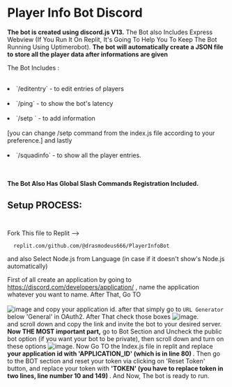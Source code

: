 # Player Info Bot Discord

<b>The bot is created using discord.js V13.</b>  The Bot also Includes Express Webview (If You Run It On Replit, It's Going To Help You To Keep The Bot Running Using Uptimerobot). <b> The bot will automatically create a JSON file to store all the player data after informations are given    </b>

The Bot Includes : <br> <br>
<li>`/editentry` - to edit entries of players </li> <br>
<li>`/ping` - to show the bot's latency</li> <br>
<li> `/setp <ign> <gameid> <realname><devicename>` - to add information </li> <br> [you can change /setp command from the index.js file according to your preference.]
      and lastly <br><br>
<li> `/squadinfo` - to show all the player entries. </li> <br><br>

<b>The Bot Also Has Global Slash Commands Registration Included. </b> <br>

## Setup PROCESS: <br><br> 
Fork This file to Replit --> 

      replit.com/github.com/@drasmodeus666/PlayerInfoBot
 and also Select Node.js from Language (in case if it doesn't show's Node.js automatically)
      
 First of all create an application by going to https://discord.com/developers/application/ , name the application whatever you want to name. After That, Go TO  <br> <br>    ![image](https://github.com/Pronoy2007/PlayerInfoBot/assets/82769834/1d2428b6-b71f-4708-ae83-9b5f303fca7d)   and copy your application id. after that simply go to `URL Generator` below 'General' in OAuth2. After That check those boxes    ![image](https://github.com/Pronoy2007/PlayerInfoBot/assets/82769834/562528b3-523d-4099-84bc-fe59462afac0). <br>   and scroll down and copy the link and invite the bot to your desired server. <br> <b> Now THE MOST important part,</b> go to Bot Section and Uncheck the public bot option (if you want your bot to be private), then scroll down and turn on these options    ![image](https://github.com/Pronoy2007/PlayerInfoBot/assets/82769834/3d31f6f1-596a-4f11-9968-4df9cfcd1f0a).   Now Go TO the Index.js file in replit and replace  <b> your application id with 'APPLICATION_ID' (which is in line 80) </b>. Then go to the BOT section and reset your token via clicking on 'Reset Token' button, and replace your token with  <b> 'TOKEN' (you have to replace token in two lines, line number 10 and 149) </b>. And Now, The bot is ready to run. 

  
